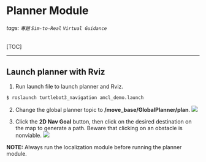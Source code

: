 Planner Module
===
###### tags: `專題` `Sim-to-Real` `Virtual Guidance`

[TOC]

---
<!-- 請參考 https://elsa-lab.github.io/training-noodles/guide/installation.html -->


## Launch planner with Rviz
1. Run launch file to launch planner and Rviz.
```
$ roslaunch turtlebot3_navigation amcl_demo.launch
```
2. Change the global planner topic to **/move_base/GlobalPlanner/plan**.
![](https://i.imgur.com/BgUfY4v.png)

3. Click the **2D Nav Goal** button, then click on the desired destination on the map to generate a path. Beware that clicking on an obstacle is nonviable.
![](https://i.imgur.com/wjFrVxj.png)

**NOTE:** Always run the localization module before running the planner module.

